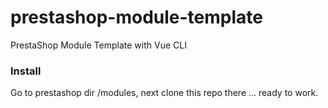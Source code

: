 # prestashop-module-template
PrestaShop Module Template with Vue CLI

### Install
Go to prestashop dir /modules, next clone this repo there ... ready to work.
